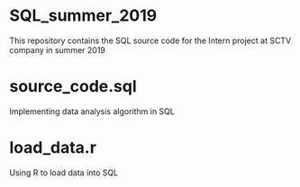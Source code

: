 # SQL_summer_2019
This repository contains the SQL source code for the Intern project at SCTV company in summer 2019
# source_code.sql
Implementing data analysis algorithm in SQL
# load_data.r
Using R to load data into SQL
